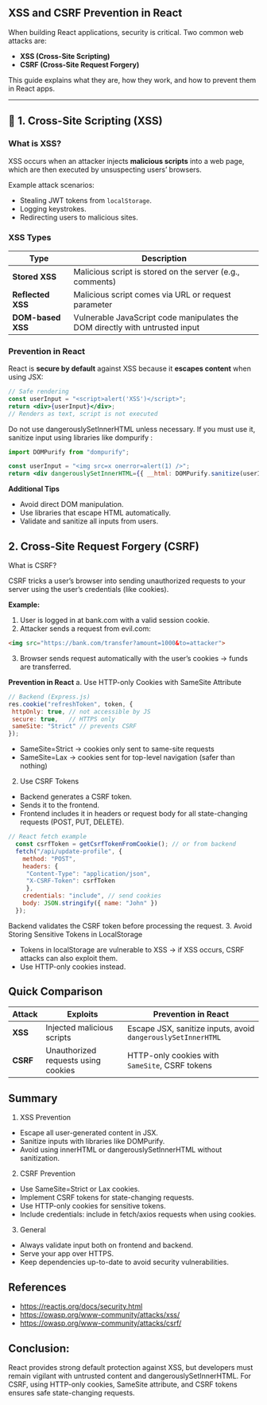 
## XSS and CSRF Prevention in React

When building React applications, security is critical. Two common web attacks are:

- **XSS (Cross-Site Scripting)**
- **CSRF (Cross-Site Request Forgery)**

This guide explains what they are, how they work, and how to prevent them in React apps.

---

## 🔹 1. Cross-Site Scripting (XSS)

### What is XSS?

XSS occurs when an attacker injects **malicious scripts** into a web page, which are then executed by unsuspecting users’ browsers.

Example attack scenarios:
- Stealing JWT tokens from `localStorage`.
- Logging keystrokes.
- Redirecting users to malicious sites.

### XSS Types

| Type | Description |
|------|-------------|
| **Stored XSS** | Malicious script is stored on the server (e.g., comments) |
| **Reflected XSS** | Malicious script comes via URL or request parameter |
| **DOM-based XSS** | Vulnerable JavaScript code manipulates the DOM directly with untrusted input |

### Prevention in React

React is **secure by default** against XSS because it **escapes content** when using JSX:

```jsx
// Safe rendering
const userInput = "<script>alert('XSS')</script>";
return <div>{userInput}</div>; 
// Renders as text, script is not executed
```
Do not use dangerouslySetInnerHTML unless necessary.
If you must use it, sanitize input using libraries like dompurify
:
```jsx
import DOMPurify from "dompurify";

const userInput = "<img src=x onerror=alert(1) />";
return <div dangerouslySetInnerHTML={{ __html: DOMPurify.sanitize(userInput) }} />;
```
**Additional Tips**
 - Avoid direct DOM manipulation.
 - Use libraries that escape HTML automatically.
 - Validate and sanitize all inputs from users.

## 2. Cross-Site Request Forgery (CSRF)
What is CSRF?

CSRF tricks a user’s browser into sending unauthorized requests to your server using the user’s credentials (like cookies).

**Example:**
 1. User is logged in at bank.com with a valid session cookie.
 2. Attacker sends a request from evil.com:
 ```html
 <img src="https://bank.com/transfer?amount=1000&to=attacker">
```
 3. Browser sends request automatically with the user’s cookies → funds are transferred.

**Prevention in React**
 a. Use HTTP-only Cookies with SameSite Attribute
 ```js
 // Backend (Express.js)
res.cookie("refreshToken", token, {
  httpOnly: true, // not accessible by JS
  secure: true,   // HTTPS only
  sameSite: "Strict" // prevents CSRF
});
```
  - SameSite=Strict → cookies only sent to same-site requests
  - SameSite=Lax → cookies sent for top-level navigation (safer than nothing)

 2.  Use CSRF Tokens
   - Backend generates a CSRF token.
   - Sends it to the frontend.
   - Frontend includes it in headers or request body for all state-changing requests (POST, PUT, DELETE).
  ```jsx
  // React fetch example
    const csrfToken = getCsrfTokenFromCookie(); // or from backend
    fetch("/api/update-profile", {
      method: "POST",
      headers: {
       "Content-Type": "application/json",
       "X-CSRF-Token": csrfToken
       },
      credentials: "include", // send cookies
      body: JSON.stringify({ name: "John" })
    });
   ```
Backend validates the CSRF token before processing the request.
3. Avoid Storing Sensitive Tokens in LocalStorage
  - Tokens in localStorage are vulnerable to XSS → if XSS occurs, CSRF attacks can also exploit them.
  - Use HTTP-only cookies instead.

## Quick Comparison
| Attack   | Exploits                            | Prevention in React                                          |
| -------- | ----------------------------------- | ------------------------------------------------------------ |
| **XSS**  | Injected malicious scripts          | Escape JSX, sanitize inputs, avoid `dangerouslySetInnerHTML` |
| **CSRF** | Unauthorized requests using cookies | HTTP-only cookies with `SameSite`, CSRF tokens               |

## Summary
 1. XSS Prevention
   - Escape all user-generated content in JSX.
   - Sanitize inputs with libraries like DOMPurify.
   - Avoid using innerHTML or dangerouslySetInnerHTML without sanitization.
 2. CSRF Prevention
   - Use SameSite=Strict or Lax cookies.
   - Implement CSRF tokens for state-changing requests.
   - Use HTTP-only cookies for sensitive tokens.
   - Include credentials: include in fetch/axios requests when using cookies.
 3. General
  - Always validate input both on frontend and backend.
  - Serve your app over HTTPS.
  - Keep dependencies up-to-date to avoid security vulnerabilities.

## References
 - https://reactjs.org/docs/security.html
 - https://owasp.org/www-community/attacks/xss/
 - https://owasp.org/www-community/attacks/csrf/

## Conclusion:
React provides strong default protection against XSS, but developers must remain vigilant with untrusted content and dangerouslySetInnerHTML.
For CSRF, using HTTP-only cookies, SameSite attribute, and CSRF tokens ensures safe state-changing requests.